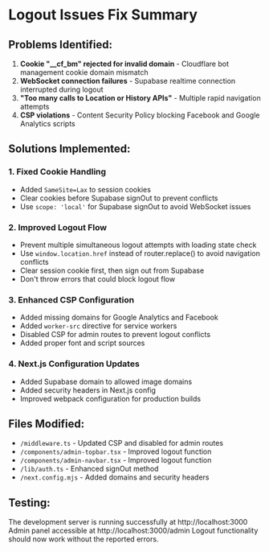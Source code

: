 # Logout Issues Fix Summary

## Problems Identified:
1. **Cookie "__cf_bm" rejected for invalid domain** - Cloudflare bot management cookie domain mismatch
2. **WebSocket connection failures** - Supabase realtime connection interrupted during logout
3. **"Too many calls to Location or History APIs"** - Multiple rapid navigation attempts
4. **CSP violations** - Content Security Policy blocking Facebook and Google Analytics scripts

## Solutions Implemented:

### 1. Fixed Cookie Handling
- Added `SameSite=Lax` to session cookies
- Clear cookies before Supabase signOut to prevent conflicts
- Use `scope: 'local'` for Supabase signOut to avoid WebSocket issues

### 2. Improved Logout Flow
- Prevent multiple simultaneous logout attempts with loading state check
- Use `window.location.href` instead of router.replace() to avoid navigation conflicts
- Clear session cookie first, then sign out from Supabase
- Don't throw errors that could block logout flow

### 3. Enhanced CSP Configuration
- Added missing domains for Google Analytics and Facebook
- Added `worker-src` directive for service workers
- Disabled CSP for admin routes to prevent logout conflicts
- Added proper font and script sources

### 4. Next.js Configuration Updates
- Added Supabase domain to allowed image domains
- Added security headers in Next.js config
- Improved webpack configuration for production builds

## Files Modified:
- `/middleware.ts` - Updated CSP and disabled for admin routes
- `/components/admin-topbar.tsx` - Improved logout function
- `/components/admin-navbar.tsx` - Improved logout function
- `/lib/auth.ts` - Enhanced signOut method
- `/next.config.mjs` - Added domains and security headers

## Testing:
The development server is running successfully at http://localhost:3000
Admin panel accessible at http://localhost:3000/admin
Logout functionality should now work without the reported errors.